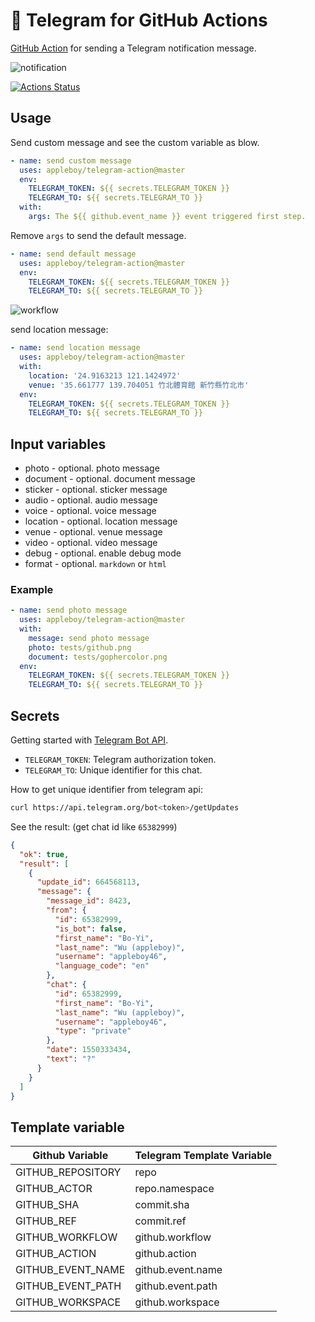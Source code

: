 # 🚀 Telegram for GitHub Actions

[GitHub Action](https://developer.github.com/actions/) for sending a Telegram notification message.

![notification](./images/telegram-notification.png)

[![Actions Status](https://github.com/appleboy/facebook-telegram/workflows/telegram%20message/badge.svg)](https://github.com/appleboy/facebook-action/actions)

## Usage

Send custom message and see the custom variable as blow.

```yml
- name: send custom message
  uses: appleboy/telegram-action@master
  env:
    TELEGRAM_TOKEN: ${{ secrets.TELEGRAM_TOKEN }}
    TELEGRAM_TO: ${{ secrets.TELEGRAM_TO }}
  with:
    args: The ${{ github.event_name }} event triggered first step.
```

Remove `args` to send the default message.

```yml
- name: send default message
  uses: appleboy/telegram-action@master
  env:
    TELEGRAM_TOKEN: ${{ secrets.TELEGRAM_TOKEN }}
    TELEGRAM_TO: ${{ secrets.TELEGRAM_TO }}
```

![workflow](./images/telegram-workflow.png)

send location message:

```yml
- name: send location message
  uses: appleboy/telegram-action@master
  with:
    location: '24.9163213 121.1424972'
    venue: '35.661777 139.704051 竹北體育館 新竹縣竹北市'
  env:
    TELEGRAM_TOKEN: ${{ secrets.TELEGRAM_TOKEN }}
    TELEGRAM_TO: ${{ secrets.TELEGRAM_TO }}
```

## Input variables

* photo - optional. photo message
* document - optional. document message
* sticker - optional. sticker message
* audio - optional. audio message
* voice - optional. voice message
* location - optional. location message
* venue - optional. venue message
* video - optional. video message
* debug - optional. enable debug mode
* format - optional. `markdown` or `html`

### Example

```yml
- name: send photo message
  uses: appleboy/telegram-action@master
  with:
    message: send photo message
    photo: tests/github.png
    document: tests/gophercolor.png
  env:
    TELEGRAM_TOKEN: ${{ secrets.TELEGRAM_TOKEN }}
    TELEGRAM_TO: ${{ secrets.TELEGRAM_TO }}
```

## Secrets

Getting started with [Telegram Bot API](https://core.telegram.org/bots/api).

* `TELEGRAM_TOKEN`: Telegram authorization token.
* `TELEGRAM_TO`: Unique identifier for this chat.

How to get unique identifier from telegram api:

```bash
curl https://api.telegram.org/bot<token>/getUpdates
```

See the result: (get chat id like `65382999`)

```json
{
  "ok": true,
  "result": [
    {
      "update_id": 664568113,
      "message": {
        "message_id": 8423,
        "from": {
          "id": 65382999,
          "is_bot": false,
          "first_name": "Bo-Yi",
          "last_name": "Wu (appleboy)",
          "username": "appleboy46",
          "language_code": "en"
        },
        "chat": {
          "id": 65382999,
          "first_name": "Bo-Yi",
          "last_name": "Wu (appleboy)",
          "username": "appleboy46",
          "type": "private"
        },
        "date": 1550333434,
        "text": "?"
      }
    }
  ]
}
```

## Template variable

| Github Variable   | Telegram Template Variable |
|-------------------|----------------------------|
| GITHUB_REPOSITORY | repo                       |
| GITHUB_ACTOR      | repo.namespace             |
| GITHUB_SHA        | commit.sha                 |
| GITHUB_REF        | commit.ref                 |
| GITHUB_WORKFLOW   | github.workflow            |
| GITHUB_ACTION     | github.action              |
| GITHUB_EVENT_NAME | github.event.name          |
| GITHUB_EVENT_PATH | github.event.path          |
| GITHUB_WORKSPACE  | github.workspace           |
